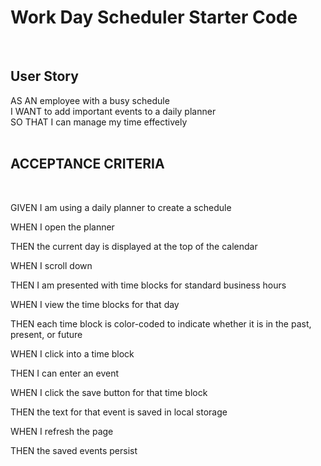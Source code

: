 # Work Day Scheduler Starter Code
<br>

## User Story

AS AN employee with a busy schedule
<br>
I WANT to add important events to a daily planner
<br>
SO THAT I can manage my time effectively
<br>
<br>

## ACCEPTANCE CRITERIA
<br>

GIVEN I am using a daily planner to create a schedule

WHEN I open the planner

THEN the current day is displayed at the top of the calendar

WHEN I scroll down

THEN I am presented with time blocks for standard business hours

WHEN I view the time blocks for that day

THEN each time block is color-coded to indicate whether it is in the past, present, or future

WHEN I click into a time block

THEN I can enter an event

WHEN I click the save button for that time block

THEN the text for that event is saved in local storage

WHEN I refresh the page

THEN the saved events persist